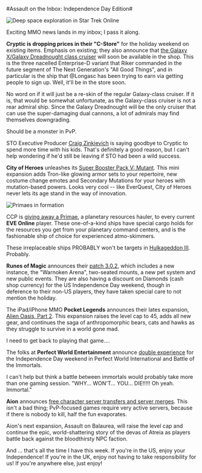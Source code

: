 #Assault on the Inbox: Independence Day Edition#

![](http://westkarana.com/wp-content/uploads/2010/07/GameClient-2010-06-29-20-37-53-38.jpg "Deep space exploration in Star Trek Online")

Exciting MMO news lands in my inbox; I pass it along.

**Cryptic is dropping prices in their "C-Store"** for the holiday weekend on existing items. Emphasis on existing; they also announce that [the Galaxy X/Galaxy Dreadnought class cruiser](http://startrekonline.com/node/1878) will soon be available in the shop. This is the three nacelled Enterprise-D variant that Riker commanded in the future segment of The Next Generation's "All Good Things", and in particular is the ship that @Longasc has been trying to earn via getting people to sign up. Well, it'll be in the store soon. 

No word on if it will just be a re-skin of the regular Galaxy-class cruiser. If it is, that would be somewhat unfortunate, as the Galaxy-class cruiser is not a rear admiral ship. Since the Galaxy Dreadnought will be the only cruiser that can use the super-damaging dual cannons, a lot of admirals may find themselves downgrading.

Should be a monster in PvP.

STO Executive Producer [Craig Zinkievich](http://startrekonline.com/node/1875) is saying goodbye to Cryptic to spend more time with his kids. That's definitely a good reason, but I can't help wondering if he'd still be leaving if STO had been a wild success.

**City of Heroes** unleashes its [Super Booster Pack V: Mutant](http://www.cityofheroes.com/newsletters/07-01-10/usonline.html). This mini expansion adds Tron-like glowing armor sets to your repertoire, new costume change emotes and Secondary Mutations for your heroes with mutation-based powers. Looks very cool -- like EverQuest, City of Heroes never lets its age stand in the way of innovation.

![](http://westkarana.com/wp-content/uploads/2010/07/ExeFile-2010-06-29-19-22-23-07.jpg "Primaes in formation")

CCP is [giving away a Primae](http://www.eveonline.com/devblog.asp?a=blog&bid=772), a planetary resources hauler, to every current **EVE Online** player. These one-of-a-kind ships have special cargo holds for the resources you get from your planetary command centers, and is the fashionable ship of choice for experienced atmo-skimmers.

These irreplaceable ships PROBABLY won't be targets in [Hulkageddon III](http://tagn.wordpress.com/2010/06/21/hulkageddon-iii-dates-announced/). Probably.

**Runes of Magic** announces their [patch 3.0.2](http://news.frogster-online.com/ov?mailing=1URFFJU-93SVIL), which includes a new instance, the "Warnoken Arena", two-seated mounts, a new pet system and new public events. They are also having a discount on Diamonds (cash shop currency) for the US Independence Day weekend, though in deference to their non-US players, they have taken special care to not mention the holiday. 

The iPad/iPhone MMO **Pocket Legends** announces their lates expansion, [Alien Oasis, Part 2](http://us1.campaign-archive.com/?u=29cb8fb751eed3095b53cf4a8&id=1b9aca9b6d). This expansion raises the level cap to 45, adds all new gear, and continues the saga of anthropomorphic bears, cats and hawks as they struggle to survive in a world gone mad.

I need to get back to playing that game....

The folks at **Perfect World Entertainment** announce [double experience](http://view.email.perfectworld.com/?j=fe5d1576776204787213&m=fec216717c6d0778&ls=fdee12787764037c7c177870&l=fe8f1770776c007473&s=fe2b15717463077a761c75&jb=ffcf14&ju=fe3715787766057b741572&r=0) for the Independence Day weekend in Perfect World International and Battle of the Immortals. 

I can't help but think a battle between immortals would probably take more than one gaming session. "WHY... WON'T... YOU... DIE!!!!! Oh yeah. Immortal."

**Aion** announces [free character server transfers and server merges](http://us.ncsoft.com/newsletters/aion/06-24-10/us-inactive-static.html). This isn't a bad thing; PvP-focused games require very active servers, because if there is nobody to kill, half the fun evaporates. 

Aion's next expansion, Assault on Balaurea, will raise the level cap and continue the epic, world-shattering story of the devas of Atreia as players battle back against the bloodthirsty NPC faction.

And ... that's all the time I have this week. If you're in the US, enjoy your Independence! If you're in the UK, enjoy not having to take responsibility for us! If you're anywhere else, just enjoy!


